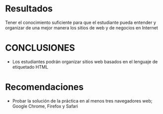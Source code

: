 # Resultados
Tener el conocimiento suficiente para que el estudiante pueda entender
y organizar de una mejor manera los sitios de web y de negocios en Internet 

<h1>CONCLUSIONES</h1>
<ul>
  <li> Los estudiantes podrán organizar sitios web basados en el lenguaje de etiquetado HTML </li>
</ul>
<h1>Recomendaciones</h1>
<ul>
  <li> Probar la solución de la práctica en al menos tres navegadores web; Google Chrome, Firefox y Safari</li>
</ul>